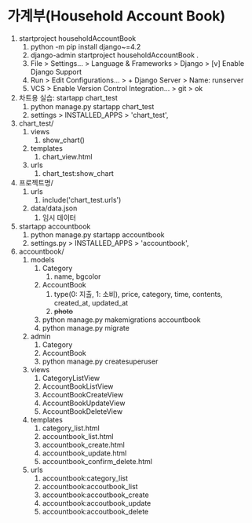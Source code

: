 # 가계부(Household Account Book)
1. startproject householdAccountBook
   1. python -m pip install django~=4.2
   2. django-admin startproject householdAccountBook .
   3. File > Settings... > Language & Frameworks > Django > [v] Enable Django Support
   4. Run > Edit Configurations... > + Django Server > Name: runserver
   5. VCS > Enable Version Control Integration... > git > ok
2. 차트용 실습: startapp chart_test
   1. python manage.py startapp chart_test
   2. settings > INSTALLED_APPS > 'chart_test', 
3. chart_test/
   1. views
      1. show_chart()
   2. templates
      1. chart_view.html
   3. urls
      1. chart_test:show_chart
4. 프로젝트명/
   1. urls
      1. include('chart_test.urls')
   2. data/data.json
      1. 임시 데이터
5. startapp accountbook
   1. python manage.py startapp accountbook
   2. settings.py > INSTALLED_APPS > 'accountbook',
6. accountbook/
   1. models
      1. Category
         1. name, bgcolor
      2. AccountBook
         1. type(0: 지출, 1: 소비), price, category, time, contents, created_at, updated_at
         2. ~~photo~~
      3. python manage.py makemigrations accountbook
      4. python manage.py migrate
   2. admin
      1. Category
      2. AccountBook
      3. python manage.py createsuperuser
   3. views
      1. CategoryListView
      2. AccountBookListView
      2. AccountBookCreateView
      3. AccountBookUpdateView
      4. AccountBookDeleteView
   4. templates
      1. category_list.html
      2. accountbook_list.html
      2. accountbook_create.html
      3. accountbook_update.html
      4. accountbook_confirm_delete.html
   5. urls
      1. accountbook:category_list
      2. accountbook:accoutbook_list
      2. accountbook:accoutbook_create
      3. accountbook:accoutbook_update
      4. accountbook:accoutbook_delete







